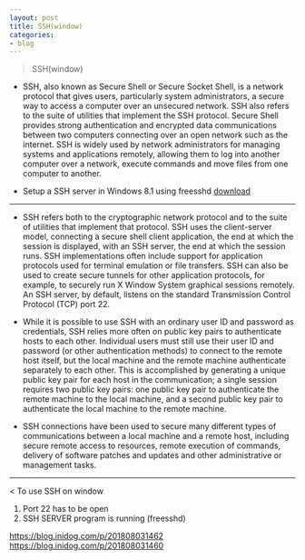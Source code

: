 ```yaml
---
layout: post
title: SSH(window)
categories:
- blog
---
```


> SSH(window)

* SSH, also known as Secure Shell or Secure Socket Shell, is a network protocol that gives users, particularly system administrators, a secure way to access a computer over an unsecured network. SSH also refers to the suite of utilities that implement the SSH protocol. Secure Shell provides strong authentication and encrypted data communications between two computers connecting over an open network such as the internet. SSH is widely used by network administrators for managing systems and applications remotely, allowing them to log into another computer over a network, execute commands and move files from one computer to another.

* Setup a SSH server in Windows 8.1 using freesshd [download]

[download]: http://www.freesshd.com/


- - -
* SSH refers both to the cryptographic network protocol and to the suite of utilities that implement that protocol. SSH uses the client-server model, connecting a secure shell client application, the end at which the session is displayed, with an SSH server, the end at which the session runs. SSH implementations often include support for application protocols used for terminal emulation or file transfers. SSH can also be used to create secure tunnels for other application protocols, for example, to securely run X Window System graphical sessions remotely. An SSH server, by default, listens on the standard Transmission Control Protocol (TCP) port 22.

* While it is possible to use SSH with an ordinary user ID and password as credentials, SSH relies more often on public key pairs to authenticate hosts to each other. Individual users must still use their user ID and password (or other authentication methods) to connect to the remote host itself, but the local machine and the remote machine authenticate separately to each other. This is accomplished by generating a unique public key pair for each host in the communication; a single session requires two public key pairs: one public key pair to authenticate the remote machine to the local machine, and a second public key pair to authenticate the local machine to the remote machine.

* SSH connections have been used to secure many different types of communications between a local machine and a remote host, including secure remote access to resources, remote execution of commands, delivery of software patches and updates and other administrative or management tasks.

 - - -
 < To use SSH on window
 1. Port 22 has to be open
 2. SSH SERVER program is running (freesshd)
 
 
 https://blog.inidog.com/p/201808031462
 https://blog.inidog.com/p/201808031460
 
